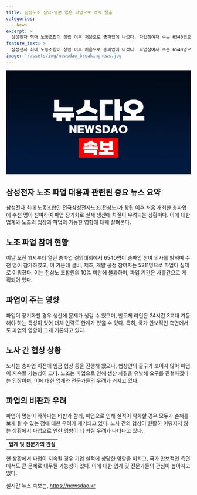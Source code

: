 ```yaml
---
title: 삼성노조 실익·명분 잃은 파업으로 적자 탈출
categories:
  - News
excerpt: >
  삼성전자 최대 노동조합이 창립 이후 처음으로 총파업에 나섰다. 파업참여자 수는 6540명으로, 총파업은 3일 간 진행되며 생산차질 예상. 노사는 임금대폭 인상, 유급휴가 약속 이행 등을 논의 중. 업계는 생산에 영향 우려하며 파업의 장기화 가능성에 주목. 사회적 영향도 우려되는 가운데, 노사의 합의 출구 불투명한 상황. 전문가들은 파업의 명분이 약하다는 비판과 더불어, 기업 실적에도 영향을 줄 수 있다는 우려 표명.
feature_text: >
  삼성전자 최대 노동조합이 창립 이후 처음으로 총파업에 나섰다. 파업참여자 수는 6540명으로, 총파업은 3일 간 진행되며 생산차질 예상. 노사는 임금대폭 인상, 유급휴가 약속 이행 등을 논의 중. 업계는 생산에 영향 우려하며 파업의 장기화 가능성에 주목. 사회적 영향도 우려되는 가운데, 노사의 합의 출구 불투명한 상황. 전문가들은 파업의 명분이 약하다는 비판과 더불어, 기업 실적에도 영향을 줄 수 있다는 우려 표명.
image: '/assets/img/newsdao_breakingnews.jpg'
---
```


<p><img src="/assets/img/newsdao_breakingnews.jpg" alt="ontimetimes 속보" /></p>

<h2 data-ke-size="size26">삼성전자 노조 파업 대응과 관련된 중요 뉴스 요약</h2>

<p data-ke-size="size16">삼성전자 최대 노동조합인 전국삼성전자노조(전삼노)가 창립 이후 처음 개최한 총파업에 수천 명이 참여하여 파업 장기화로 실제 생산에 차질이 우려되는 상황이다. 이에 대한 업계와 노조의 입장과 파업의 가능한 영향에 대해 살펴본다.</p>

<h2 data-ke-size="size26">노조 파업 참여 현황</h2>

<p data-ke-size="size16">이날 오전 11시부터 열린 총파업 결의대회에서 6540명이 총파업 참여 의사를 밝히며 수천 명이 참가하였고, 이 가운데 설비, 제조, 개발 공정 참여자는 5211명으로 파업이 실제로 이뤄졌다. 이는 전삼노 조합원의 10% 미만에 불과하며, 파업 기간은 사흘간으로 계획되어 있다.</p>

<h2 data-ke-size="size26">파업이 주는 영향</h2>

<p data-ke-size="size16">파업이 장기화할 경우 생산에 문제가 생길 수 있으며, 반도체 라인은 24시간 3교대 가동해야 하는 특성이 있어 대체 인력도 한계가 있을 수 있다. 특히, 국가 안보적인 측면에서도 파업의 영향이 크게 거론되고 있다.</p>

<h2 data-ke-size="size26">노사 간 협상 상황</h2>

<p data-ke-size="size16">노사는 총파업 이전에 임금 협상 등을 진행해 왔으나, 협상안의 출구가 보이지 않아 파업이 지속될 가능성이 크다. 노조는 파업으로 인해 생산 차질을 유발해 요구를 관철하겠다는 입장이며, 이에 대한 업계와 전문가들의 우려가 커지고 있다.</p>

<h2 data-ke-size="size26">파업의 비판과 우려</h2>

<p data-ke-size="size16">파업이 명분이 약하다는 비판과 함께, 파업으로 인해 실적이 악화할 경우 모두가 손해를 보게 될 수 있는 점에 대한 우려가 제기되고 있다. 노사 간의 협상이 원활히 이뤄지지 않는 상황에서 파업으로 인한 영향이 더 커질 우려가 나타나고 있다.</p>

<table>
    <tbody>
        <tr>
            <td style="text-align: center; height: 17px;"><b>업계 및 전문가의 관심</b></td>
        </tr>
    </tbody>
</table>

<p data-ke-size="size16">현 상황에서 파업이 지속될 경우 기업 실적에 상당한 영향을 미치고, 국가 안보적인 측면에서도 큰 문제로 대두될 가능성이 있다. 이에 대한 업계 및 전문가들의 관심이 높아지고 있다.</p>
실시간 뉴스 속보는, <a href="https://newsdao.kr" rel="dofollow">https://newsdao.kr</a>


